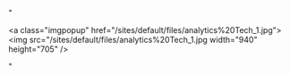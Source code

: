 "<p><a class=\"imgpopup\" href=\"/sites/default/files/analytics%20Tech_1.jpg\"><img src=\"/sites/default/files/analytics%20Tech_1.jpg width=\"940\" height=\"705\" /></a></p> "